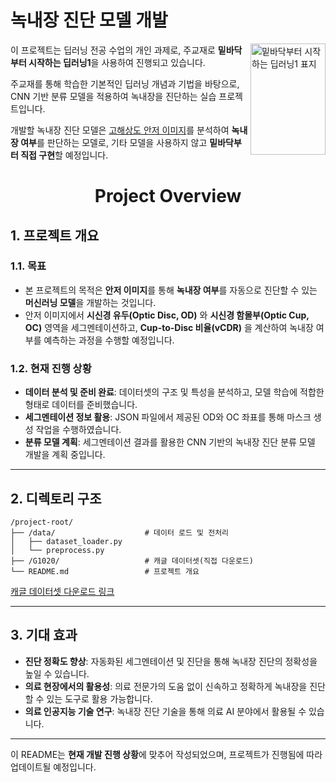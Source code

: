 
# **녹내장 진단 모델 개발**

<img src="https://image.aladin.co.kr/product/10155/54/cover500/e896848463_1.jpg" align="right" alt="밑바닥부터 시작하는 딥러닝1 표지" width="120" height="178">

이 프로젝트는 딥러닝 전공 수업의 개인 과제로, 주교재로 **밑바닥부터 시작하는 딥러닝1**을 사용하여 진행되고 있습니다.

주교재를 통해 학습한 기본적인 딥러닝 개념과 기법을 바탕으로, CNN 기반 분류 모델을 적용하여 녹내장을 진단하는 실습 프로젝트입니다.

개발할 녹내장 진단 모델은 [고해상도 안저 이미지](https://www.kaggle.com/datasets/arnavjain1/glaucoma-datasets/data)를 분석하여 **녹내장 여부**를 판단하는 모델로, 기타 모델을 사용하지 않고 **밑바닥부터 직접 구현**할 예정입니다.

<H1 align="center">
  Project Overview
</H1>


## **1. 프로젝트 개요**

### **1.1. 목표**
- 본 프로젝트의 목적은 **안저 이미지**를 통해 **녹내장 여부**를 자동으로 진단할 수 있는 **머신러닝 모델**을 개발하는 것입니다.
- 안저 이미지에서 **시신경 유두(Optic Disc, OD)** 와 **시신경 함몰부(Optic Cup, OC)** 영역을 세그멘테이션하고, **Cup-to-Disc 비율(vCDR)** 을 계산하여 녹내장 여부를 예측하는 과정을 수행할 예정입니다.

### **1.2. 현재 진행 상황**
- **데이터 분석 및 준비 완료**: 데이터셋의 구조 및 특성을 분석하고, 모델 학습에 적합한 형태로 데이터를 준비했습니다.
- **세그멘테이션 정보 활용**: JSON 파일에서 제공된 OD와 OC 좌표를 통해 마스크 생성 작업을 수행하였습니다.
- **분류 모델 계획**: 세그멘테이션 결과를 활용한 CNN 기반의 녹내장 진단 분류 모델 개발을 계획 중입니다.

---

## **2. 디렉토리 구조**

```plaintext
/project-root/
├── /data/                    # 데이터 로드 및 전처리
│   ├── dataset_loader.py    
│   └── preprocess.py        
├── /G1020/                   # 캐글 데이터셋(직접 다운로드)
└── README.md                 # 프로젝트 개요
```
[캐글 데이터셋 다운로드 링크](https://www.kaggle.com/datasets/arnavjain1/glaucoma-datasets/data)

---

## **3. 기대 효과**

- **진단 정확도 향상**: 자동화된 세그멘테이션 및 진단을 통해 녹내장 진단의 정확성을 높일 수 있습니다.
- **의료 현장에서의 활용성**: 의료 전문가의 도움 없이 신속하고 정확하게 녹내장을 진단할 수 있는 도구로 활용 가능합니다.
- **의료 인공지능 기술 연구**: 녹내장 진단 기술을 통해 의료 AI 분야에서 활용될 수 있습니다.

---

이 README는 **현재 개발 진행 상황**에 맞추어 작성되었으며, 프로젝트가 진행됨에 따라 업데이트될 예정입니다.